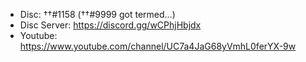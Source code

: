 - Disc: ††#1158 (††#9999 got termed...)
- Disc Server: https://discord.gg/wCPhjHbjdx
- Youtube: https://www.youtube.com/channel/UC7a4JaG68yVmhL0ferYX-9w

